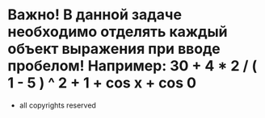 # Важно! В данной задаче необходимо отделять каждый объект выражения при вводе пробелом! Например: 30 + 4 * 2 / ( 1 - 5 ) ^ 2 + 1 + cos x + cos 0
* all copyrights reserved
